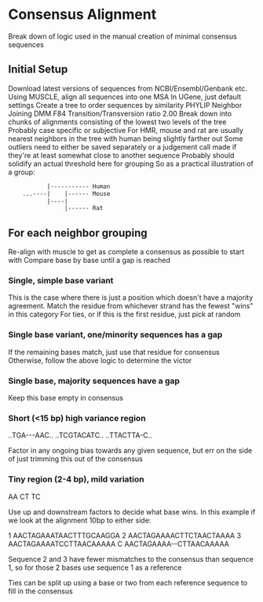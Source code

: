 # Consensus Alignment

Break down of logic used in the manual creation of minimal consensus sequences

## Initial Setup

Download latest versions of sequences from NCBI/Ensembl/Genbank etc.
Using MUSCLE, align all sequences into one MSA
    In UGene, just default settings
Create a tree to order sequences by similarity
    PHYLIP Neighbor Joining
    DMM F84
    Transition/Transversion ratio 2.00
Break down into chunks of alignments consisting of the lowest two levels of the tree
    Probably case specific or subjective
    For HMR, mouse and rat are usually nearest neighbors in the tree with human being slightly farther out
    Some outliers need to either be saved separately or a judgement call made if they're at least somewhat close to another sequence
    Probably should solidify an actual threshold here for grouping
    So as a practical illustration of a group:

```txt
           |----------- Human
    ...----|    |------ Mouse
           |----|
                |------ Rat
```

## For each neighbor grouping

Re-align with muscle to get as complete a consensus as possible to start with
Compare base by base until a gap is reached

### Single, simple base variant

This is the case where there is just a position which doesn't have a majority agreement.
Match the residue from whichever strand has the fewest "wins" in this category
For ties, or if this is the first residue, just pick at random

### Single base variant, one/minority sequences has a gap

If the remaining bases match, just use that residue for consensus
Otherwise, follow the above logic to determine the victor

### Single base, majority sequences have a gap

Keep this base empty in consensus

### Short (<15 bp) high variance region

..TGA---AAC..
..TCGTACATC..
..TTACTTA-C..

Factor in any ongoing bias towards any given sequence, but err on the side of just trimming this out of the consensus

### Tiny region (2-4 bp), mild variation

AA
CT
TC

Use up and downstream factors to decide what base wins. In this example if we look at the alignment 10bp to either side:

1 AACTAGAAATAACTTTGCAAGGA
2 AACTAGAAAACTTCTAACTAAAA
3 AACTAGAAAATCCTTAACAAAAA
C AACTAGAAAA--CTTAACAAAAA

Sequence 2 and 3 have fewer mismatches to the consensus than sequence 1, so for those 2 bases use sequence 1 as a reference

Ties can be split up using a base or two from each reference sequence to fill in the consensus
